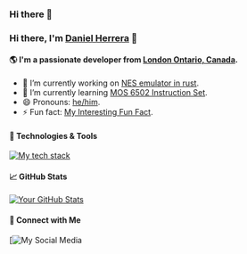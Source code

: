 ### Hi there 👋

### Hi there, I'm [Daniel Herrera](https://yourwebsite.com) 👋

#### 🌎 I'm a passionate developer from [London Ontario, Canada]([https://en.wikipedia.org/wiki/london](https://en.wikipedia.org/wiki/London,_Ontario)).

- 🔭 I’m currently working on [NES emulator in rust](https://github.com/dannyhvc/nes_emulator_rust).
- 🌱 I’m currently learning [MOS 6502 Instruction Set](https://github.com/yourusername/yourtopic).
- 😄 Pronouns: [he/him](https://pronoun.is/yourpreferredpronouns).
- ⚡ Fun fact: [My Interesting Fun Fact](https://en.wikipedia.org/wiki/Symbolics#First_.com_domain).

#### 🔧 Technologies & Tools
[![My tech stack](https://img.shields.io/badge/Tech%20Stack-Your%20Tech%20Stack-blue)](https://yourwebsite.com/about)

#### 📈 GitHub Stats
[![Your GitHub Stats](https://github-readme-stats.vercel.app/api?username=dannyhvc&count_private=true&show_icons=true&theme=radical)](https://github.com/dannyhvc/github-readme-stats)

#### 🤝 Connect with Me
[![My Social Media](https://www.linkedin.com/in/daniel-herrera-vazquez/)
